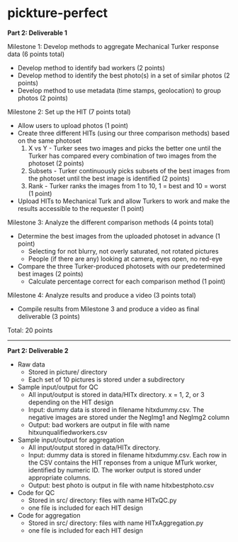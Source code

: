 # pickture-perfect

**Part 2: Deliverable 1**

Milestone 1: Develop methods to aggregate Mechanical Turker response data (6 points total)
* Develop method to identify bad workers (2 points)
* Develop method to identify the best photo(s) in a set of similar photos (2 points)
* Develop method to use metadata (time stamps, geolocation) to group photos (2 points)

Milestone 2: Set up the HIT (7 points total)
* Allow users to upload photos (1 point)
* Create three different HITs (using our three comparison methods) based on the same photoset
  1. X vs Y - Turker sees two images and picks the better one until the Turker has compared every combination of two images from the photoset (2 points)
  2. Subsets - Turker continuously picks subsets of the best images from the photoset until the best image is identified (2 points)
  3. Rank - Turker ranks the images from 1 to 10, 1 = best and 10 = worst (1 point)
* Upload HITs to Mechanical Turk and allow Turkers to work and make the results accessible to the requester (1 point)

Milestone 3: Analyze the different comparison methods (4 points total)
* Determine the best images from the uploaded photoset in advance (1 point)
  * Selecting for not blurry, not overly saturated, not rotated pictures
  * People (if there are any) looking at camera, eyes open, no red-eye
* Compare the three Turker-produced photosets with our predetermined best images (2 points)
  * Calculate percentage correct for each comparison method (1 point)

Milestone 4: Analyze results and produce a video (3 points total)
* Compile results from Milestone 3 and produce a video as final deliverable (3 points)

Total: 20 points

---

**Part 2: Deliverable 2**

* Raw data
  * Stored in picture/ directory
  * Each set of 10 pictures is stored under a subdirectory
* Sample input/output for QC
  * All input/output is stored in data/HITx directory. x = 1, 2, or 3 depending on the HIT design
  * Input: dummy data is stored in filename hitxdummy.csv. The negative images are stored under the NegImg1 and NegImg2 column
  * Output: bad workers are output in file with name hitxunqualifiedworkers.csv
* Sample input/output for aggregation
  * All input/output stored in data/HITx directory.
  * Input: dummy data is stored in filename hitxdummy.csv. Each row in the CSV contains the HIT reponses from a unique MTurk worker, identified by numeric ID. The worker output is stored under appropriate columns.
  * Output: best photo is output in file with name hitxbestphoto.csv
* Code for QC
  * Stored in src/ directory: files with name HITxQC.py
  * one file is included for each HIT design
* Code for aggregation
  * Stored in src/ directory: files with name HITxAggregation.py
  * one file is included for each HIT design
